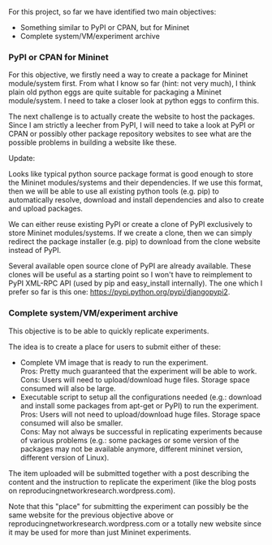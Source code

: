 For this project, so far we have identified two main objectives:
- Something similar to PyPI or CPAN, but for Mininet
- Complete system/VM/experiment archive

### PyPI or CPAN for Mininet
For this objective, we firstly need a way to create a package for Mininet module/system first.
From what I know so far (hint: not very much), I think plain old python eggs are quite suitable for packaging a Mininet module/system. I need to take a closer look at python eggs to confirm this.

The next challenge is to actually create the website to host the packages.
Since I am strictly a leecher from PyPI, I will need to take a look at PyPI or CPAN or possibly other package repository websites to see what are the possible problems in building a website like these.


Update:

Looks like typical python source package format is good enough to store the Mininet modules/systems and their dependencies. If we use this format, then we will be able to use all existing python tools (e.g. pip) to automatically resolve, download and install dependencies and also to create and upload packages.  

We can either reuse existing PyPI or create a clone of PyPI exclusively to store Mininet modules/systems. If we create a clone, then we can simply redirect the package installer (e.g. pip) to download from the clone website instead of PyPI.  

Several available open source clone of PyPI are already available. These clones will be useful as a starting point so I won't have to reimplement to PyPI XML-RPC API (used by pip and easy_install internally). The one which I prefer so far is this one: https://pypi.python.org/pypi/djangopypi2. 



### Complete system/VM/experiment archive
This objective is to be able to quickly replicate experiments.

The idea is to create a place for users to submit either of these:
- Complete VM image that is ready to run the experiment.  
  Pros: Pretty much guaranteed that the experiment will be able to work.  
  Cons: Users will need to upload/download huge files. Storage space consumed will also be large.
- Executable script to setup all the configurations needed (e.g.: download and install some packages from apt-get or PyPI) to run the experiment.  
  Pros: Users will not need to upload/download huge files. Storage space consumed will also be smaller.  
  Cons: May not always be successful in replicating experiments because of various problems (e.g.: some packages or some version of the packages may not be available anymore, different mininet version, different version of Linux).

The item uploaded will be submitted together with a post describing the content and the instruction to replicate the experiment (like the blog posts on reproducingnetworkresearch.wordpress.com).

Note that this "place" for submitting the experiment can possibly be the same website for the previous objective above or reproducingnetworkresearch.wordpress.com or a totally new website since it may be used for more than just Mininet experiments.